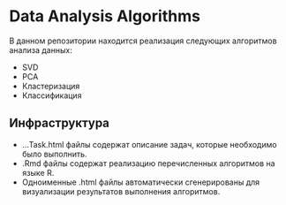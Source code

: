 # Data Analysis Algorithms

В данном репозитории находится реализация следующих алгоритмов анализа данных:
<ul>
<li>SVD
<li>PCA
<li>Кластеризация
<li>Классификация
</ul>

## Инфраструктура
<ul>
<li>...Task.html файлы содержат описание задач, которые необходимо было выполнить.
<li>.Rmd файлы содержат реализацию перечисленных алгоритмов на языке R.
<li>Одноименные .html файлы автоматически сгенерированы для визуализации результатов выполнения алгоритмов.
</ul>